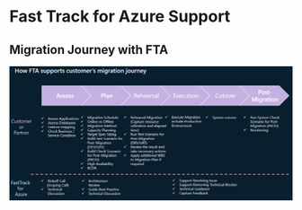 # Fast Track for Azure Support

## Migration Journey with FTA

![Migration Journey](./img/05_01_FTA_Support.png)

